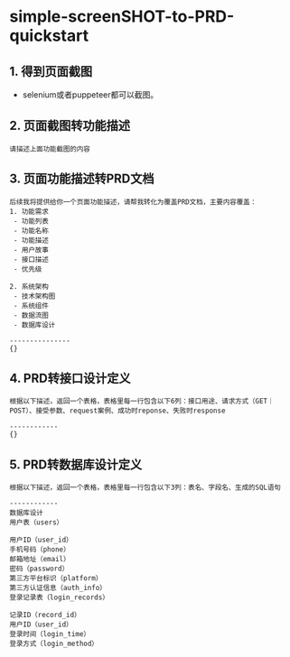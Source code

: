 # simple-screenSHOT-to-PRD-quickstart
## 1. 得到页面截图
 - selenium或者puppeteer都可以截图。

## 2. 页面截图转功能描述
```
请描述上面功能截图的内容
```

## 3. 页面功能描述转PRD文档
```
后续我将提供给你一个页面功能描述，请帮我转化为覆盖PRD文档，主要内容覆盖：
1. 功能需求
 - 功能列表
 - 功能名称
 - 功能描述
 - 用户故事
 - 接口描述
 - 优先级

2. 系统架构
 - 技术架构图
 - 系统组件
 - 数据流图
 - 数据库设计

---------------
{}
```

## 4. PRD转接口设计定义
```
根据以下描述，返回一个表格，表格里每一行包含以下6列：接口用途、请求方式（GET｜POST）、接受参数、request案例、成功时reponse、失败时response

------------
{}
```

## 5. PRD转数据库设计定义
```
根据以下描述，返回一个表格，表格里每一行包含以下3列：表名、字段名、生成的SQL语句

------------
数据库设计
用户表（users）

用户ID（user_id）
手机号码（phone）
邮箱地址（email）
密码（password）
第三方平台标识（platform）
第三方认证信息（auth_info）
登录记录表（login_records）

记录ID（record_id）
用户ID（user_id）
登录时间（login_time）
登录方式（login_method）
```
